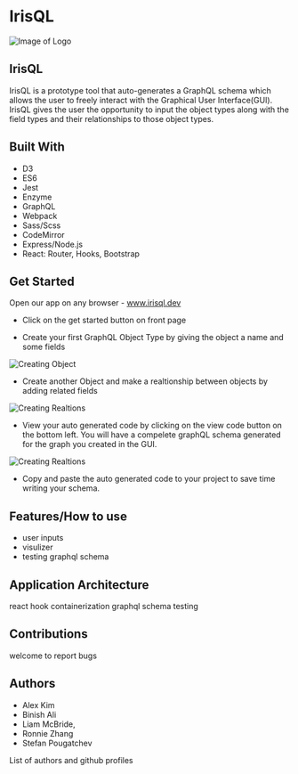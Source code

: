 # IrisQL

![Image of Logo](https://banner2.cleanpng.com/20180415/ptq/kisspng-graphql-query-language-representational-state-tran-github-5ad35d73740d43.7369115215238014594754.jpg)

## IrisQL

IrisQL is a prototype tool that auto-generates a GraphQL schema which allows the user to freely interact with the Graphical User Interface(GUI). IrisQL gives the user the opportunity to input the object types along with the field types and their relationships to those object types. 


## Built With

- D3
- ES6
- Jest
- Enzyme
- GraphQL
- Webpack
- Sass/Scss
- CodeMirror
- Express/Node.js
- React: Router, Hooks, Bootstrap

## Get Started

Open our app on any browser - <a class="nav-link" href="https://www.irisql.dev/">www.irisql.dev</a>

- Click on the get started button on front page

- Create your first GraphQL Object Type by giving the object a name and some fields

![Creating Object](https://media.giphy.com/media/tcPsbrtLmuz47oiORV/giphy.gif)

- Create another Object and make a realtionship between objects by adding related fields

![Creating Realtions](https://media.giphy.com/media/bdbnKv7M1VQWMzYzIa/giphy.gif)

- View your auto generated code by clicking on the view code button on the bottom left. You will have a compelete graphQL schema generated for the graph you created in the GUI. 

![Creating Realtions](https://media.giphy.com/media/aBQFg0bupbQr2Kxksy/giphy.gif)

- Copy and paste the auto generated code to your project to save time writing your schema. 

## Features/How to use

- user inputs
- visulizer
- testing graphql schema

## Application Architecture

react hook
containerization
graphql schema testing

## Contributions

welcome to report bugs

## Authors
- Alex Kim
- Binish Ali
- Liam McBride,
- Ronnie Zhang
- Stefan Pougatchev  

List of authors and github profiles